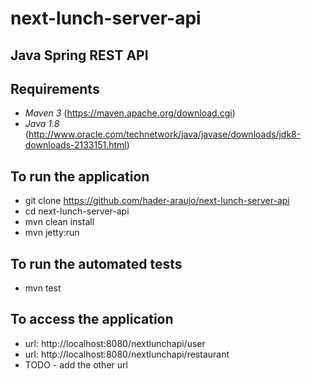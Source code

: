 # next-lunch-server-api

## Java Spring REST API

## Requirements
* _Maven 3_ (https://maven.apache.org/download.cgi) 
* _Java 1.8_ (http://www.oracle.com/technetwork/java/javase/downloads/jdk8-downloads-2133151.html)

## To run the application
* git clone https://github.com/hader-araujo/next-lunch-server-api
* cd next-lunch-server-api
* mvn clean install
* mvn jetty:run

## To run the automated tests
* mvn test

## To access the application
  + url: http://localhost:8080/nextlunchapi/user
  + url: http://localhost:8080/nextlunchapi/restaurant
  + TODO - add the other url
